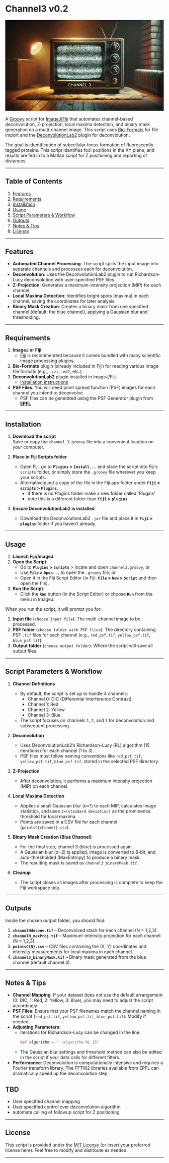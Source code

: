 # Channel3 v0.2

![TV](TV.png)

A [Groovy](https://groovy-lang.org/) script for [ImageJ/Fiji](https://imagej.net/software/fiji/) that automates channel-based deconvolution, Z-projection, local maxima detection, and binary mask generation on a multi-channel image. This script uses [Bio-Formats](https://www.openmicroscopy.org/bio-formats/) for file import and the [DeconvolutionLab2](https://github.com/Biocomputing-UTech/DeconvolutionLab2) plugin for deconvolution.

The goal is identification of subcellular focus formation of fluorescently tagged proteins.
This script identifies foci positions in the XY plane, and results are fed in to a Matlab
script for Z positioning and reporting of distances.

---

## Table of Contents
1. [Features](#features)  
2. [Requirements](#requirements)  
3. [Installation](#installation)  
4. [Usage](#usage)  
5. [Script Parameters & Workflow](#script-parameters--workflow)  
6. [Outputs](#outputs)  
7. [Notes & Tips](#notes--tips)  
8. [License](#license)

---

## Features

- **Automated Channel Processing**: The script splits the input image into separate channels and processes each for deconvolution.
- **Deconvolution**: Uses the DeconvolutionLab2 plugin to run Richardson-Lucy deconvolution with user-specified PSF files.
- **Z-Projection**: Generates a maximum-intensity projection (MIP) for each channel.
- **Local Maxima Detection**: Identifies bright spots (maxima) in each channel, saving the coordinates for later analysis.
- **Binary Mask Creation**: Creates a binary mask from one specified channel (default: the blue channel), applying a Gaussian blur and thresholding.

---

## Requirements

1. **ImageJ or Fiji**:  
   - [Fiji](https://imagej.net/software/fiji/) is recommended because it comes bundled with many scientific image processing plugins.
3. **Bio-Formats** plugin (already included in Fiji) for reading various image file formats (e.g., `.czi`, `.nd2`, etc.).
4. **DeconvolutionLab2** plugin installed in ImageJ/Fiji.  
   - [Installation instructions](https://github.com/Biocomputing-UTech/DeconvolutionLab2/wiki/Install)
5. **PSF Files**: You will need point spread function (PSF) images for each channel you intend to deconvolve.
   - PSF files can be generated using the PSF Generator plugin from [__EPFL__](https://bigwww.epfl.ch/algorithms/psfgenerator/)

---

## Installation

1. **Download the script**  
   Save or copy the `channel_3.groovy` file into a convenient location on your computer.

2. **Place in Fiji Scripts folder**  
   - Open Fiji, go to **`Plugins` > `Install...`** and place the script into Fiji’s `scripts` folder, or simply store the `.groovy` file wherever you keep your scripts.
   - Alternatively put a copy of the file in the Fiji.app folder under __`Fiji` > `scripts` > `Plugins`__.
      - if there is no _Plugins_ folder make a new folder called 'Plugins'
      - note this is a different folder than __`Fiji` > `plugins`__.

3. **Ensure DeconvolutionLab2 is installed**  
   - Download the DeconvolutionLab2 `.jar` file and place it in __`Fiji` > `plugins`__ folder if you haven’t already.

---

## Usage

1. **Launch Fiji/ImageJ**.
2. **Open the Script**:  
   - Go to **`Plugins` > `Scripts`** > locate and open `channel3.groovy`, or  
   - Use **`File` > `Open...`** to open the `.groovy` file, or  
   - Open it in the Fiji Script Editor (in Fiji: **`File` > `New` > `Script`** and then open the file).
3. **Run the Script**:  
   - Click the **`Run`** button (in the Script Editor) or choose **`Run`** from the menu in ImageJ.

When you run the script, it will prompt you for:

1. **Input file** (`choose input file`): The multi-channel image to be processed.  
2. **PSF folder** (`choose folder with PSF files`): The directory containing PSF `.tif` files for each channel (e.g., `red_psf.tif`, `yellow_psf.tif`, `blue_psf.tif`).  
3. **Output folder** (`choose output folder`): Where the script will save all output files.

---

## Script Parameters & Workflow

1. **Channel Definitions**  
   - By default, the script is set up to handle 4 channels:
     - Channel 0: DIC (Differential Interference Contrast)  
     - Channel 1: Red  
     - Channel 2: Yellow  
     - Channel 3: Blue  
   - The script focuses on channels `1`, `2`, and `3` for deconvolution and subsequent processing.

2. **Deconvolution**  
   - Uses DeconvolutionLab2’s Richardson-Lucy (RL) algorithm (15 iterations) for each channel (1 to 3).
   - PSF files must follow naming conventions like `red_psf.tif`, `yellow_psf.tif`, `blue_psf.tif`, stored in the selected PSF directory.

3. **Z-Projection**  
   - After deconvolution, it performs a maximum intensity projection (MIP) on each channel.

4. **Local Maxima Detection**  
   - Applies a small Gaussian blur (σ=1) to each MIP, calculates image statistics, and uses `3×(standard deviation)` as the prominence threshold for local maxima.  
   - Points are saved in a CSV file for each channel (`pointsC{channel}.csv`).

5. **Binary Mask Creation (Blue Channel)**  
   - For the final step, channel 3 (blue) is processed again.  
   - A Gaussian blur (σ=2) is applied, image is converted to 8-bit, and auto-thresholded (MaxEntropy) to produce a binary mask.  
   - The resulting mask is saved as `channel3_binaryMask.tif`.

6. **Cleanup**  
   - The script closes all images after processing is complete to keep the Fiji workspace tidy.

---

## Outputs

Inside the chosen output folder, you should find:

1. **`channelNdeconv.tif`** – Deconvolved stack for each channel (N = 1,2,3).  
2. **`channelN_maxProj.tif`** – Maximum-intensity projection for each channel (N = 1,2,3).  
3. **`pointsC{N}.csv`** – CSV files containing the (X, Y) coordinates and intensity measurements for local maxima in each channel.  
4. **`channel3_binaryMask.tif`** – Binary mask generated from the blue channel (default channel 3).

---

## Notes & Tips

- **Channel Mapping**: If your dataset does not use the default arrangement (0: DIC, 1: Red, 2: Yellow, 3: Blue), you may need to adjust the script accordingly.
- **PSF Files**: Ensure that your PSF filenames match the channel naming in the script (`red_psf.tif`, `yellow_psf.tif`, `blue_psf.tif`). Modify if needed.
- **Adjusting Parameters**: 
  - Iterations for Richardson-Lucy can be changed in the line:  
    ```groovy
    def algorithm = " -algorithm RL 15"
    ```
  - The Gaussian blur settings and threshold method can also be edited in the script if your data calls for different filters.
- **Performance**: Deconvolution is computationally intensive and requires a Fourier transform library.
   The FFTW2 libraries available from EPFL can dramatically speed up the deconvolution step

## TBD

- User specified channel mapping
- User specified control over deconvolution algorithm
- automate calling of followup script for Z positioning

---

## License

This script is provided under the [MIT License](./LICENSE) (or insert your preferred license here). Feel free to modify and distribute as needed.

---
